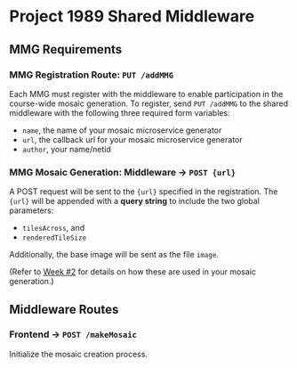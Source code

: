 # Project 1989 Shared Middleware

## MMG Requirements

### MMG Registration Route: `PUT /addMMG`

Each MMG must register with the middleware to enable participation in the course-wide mosaic generation.  To register, send `PUT /addMMG` to the shared middleware with the following three required form variables:
- `name`, the name of your mosaic microservice generator
- `url`, the callback url for your mosaic microservice generator
- `author`, your name/netid

### MMG Mosaic Generation: Middleware -> `POST {url}`

A POST request will be sent to the `{url}` specified in the registration.  The `{url}` will be appended with a **query string** to include the two global parameters:
- `tilesAcross`, and
- `renderedTileSize`

Additionally, the base image will be sent as the file `image`.

(Refer to [Week #2](https://courses.grainger.illinois.edu/cs340/sp2023/project/week2/) for details on how these are used in your mosaic generation.)

## Middleware Routes

### Frontend -> `POST /makeMosaic`

Initialize the mosaic creation process.


